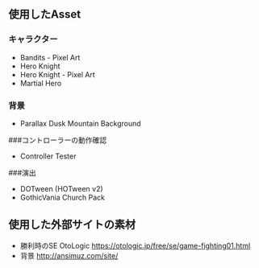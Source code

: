 ## 使用したAsset
### キャラクター
- Bandits - Pixel Art
- Hero Knight
- Hero Knight - Pixel Art
- Martial Hero

### 背景
- Parallax Dusk  Mountain Background

###コントローラーの動作確認
- Controller Tester

###演出
- DOTween (HOTween v2)
- GothicVania Church Pack


## 使用した外部サイトの素材
- 勝利時のSE OtoLogic https://otologic.jp/free/se/game-fighting01.html
- 背景 http://ansimuz.com/site/
